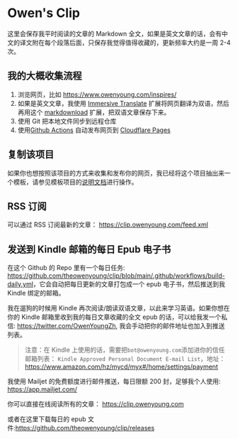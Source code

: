 # Owen's Clip

这里会保存我平时阅读的文章的 Markdown 全文，如果是英文文章的话，会有中文的译文附在每个段落后面，只保存我觉得值得收藏的，更新频率大约是一周 2-4 次。

## 我的大概收集流程

1. 浏览网页，比如 <https://www.owenyoung.com/inspires/>
2. 如果是英文文章，我使用 [Immersive Translate](https://github.com/immersive-translate/immersive-translate) 扩展将网页翻译为双语，然后再用这个 [markdownload](https://github.com/theowenyoung/markdownload) 扩展，把双语文章保存下来。
3. 使用 Git 把本地文件同步到远程仓库
4. 使用[Github Actions](https://github.com/theowenyoung/clip/blob/main/.github/workflows/build-site.yml) 自动发布网页到 [Cloudflare Pages](https://pages.cloudflare.com/)

## 复制该项目

如果你也想按照该项目的方式来收集和发布你的网页，我已经将这个项目抽出来一个模板，请参见模板项目的[说明文档](https://github.com/theowenyoung/clip-template)进行操作。

## RSS 订阅

可以通过 RSS 订阅最新的文章： <https://clip.owenyoung.com/feed.xml>

## 发送到 Kindle 邮箱的每日 Epub 电子书

在这个 Github 的 Repo 里有一个每日任务: <https://github.com/theowenyoung/clip/blob/main/.github/workflows/build-daily.yml>，它会自动把每日更新的文章打包成一个 epub 电子书，然后推送到我 Kindle 绑定的邮箱。

我在遛狗的时候用 Kindle 再次阅读/朗读双语文章，以此来学习英语。如果你想在你的 Kindle 邮箱里收到我的每日文章收藏的全文 epub 的话，可以给我发一个私信: <https://twitter.com/OwenYoungZh>, 我会手动把你的邮件地址也加入到推送列表。

> 注意：在 Kindle 上使用的话，需要把`bot@owenyoung.com`添加进你的信任邮箱列表： `Kindle Approved Personal Document E-mail List`，地址： <https://www.amazon.com/hz/mycd/myx#/home/settings/payment>

我使用 Mailjet 的免费额度进行邮件推送，每日限额 200 封，足够我个人使用: <https://app.mailjet.com/>

你可以直接在线阅读所有的文章： <https://clip.owenyoung.com>

或者在这里下载每日的 epub 文件:<https://github.com/theowenyoung/clip/releases>
